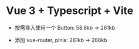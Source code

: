 # Vue 3 + Typescript + Vite

-   按需导入使用一个 Button: 58.8kb -> 261kb

-   添加 vue-router, pinia: 261kb -> 288kb
